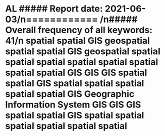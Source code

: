 # AL  ##### Report date: 2021-06-03/n============  /n##### Overall frequency of all keywords: 41/n spatial   spatial  GIS  geospatial   spatial   spatial  GIS  geospatial   spatial   spatial   spatial   spatial   spatial   spatial   spatial   spatial  GIS  GIS  GIS   spatial   spatial  GIS   spatial   spatial   spatial   spatial   spatial  GIS  Geographic Information System  GIS  GIS  GIS   spatial   spatial  GIS   spatial   spatial   spatial   spatial   spatial   spatial  